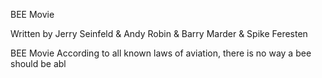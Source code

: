 BEE Movie

Written by Jerry Seinfeld & Andy Robin & Barry Marder & Spike Feresten


BEE Movie
According to all known laws of aviation, there is no way a bee should be abl